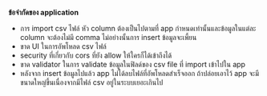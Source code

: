 **ข้อจำกัดของ application**
-  การ import csv ไฟล์ หัว column ต้องเป็นไปตามที่ app กำหนดเท่านั้นและข้อมูลในแต่ละ column จะต้องไม่มี comma ไม่อย่างนั้นการ insert ข้อมูลจะเพี้ยน
-  ขาด UI ในการอัพโหลด csv ไฟล์
-  security ที่เกี่ยวกับ cors ที่ยัง allow ให้ใครก็ได้เข้าถึงได้
-  ขาด validator ในการ validate ข้อมูลในฟิลด์ของ csv file ที่ import เข้าไปใน app
-  หลังจาก insert ข้อมูลไปแล้ว app ไม่ได้ลบไฟล์ที่อัพโหลดสำเร็จออก ถ้าปล่อยเอาไว้ app จะมีขนาดใหญ่ขึ้นเนื่องจากมีไฟล์ csv อยู่ในระบบเยอะเกินไป
